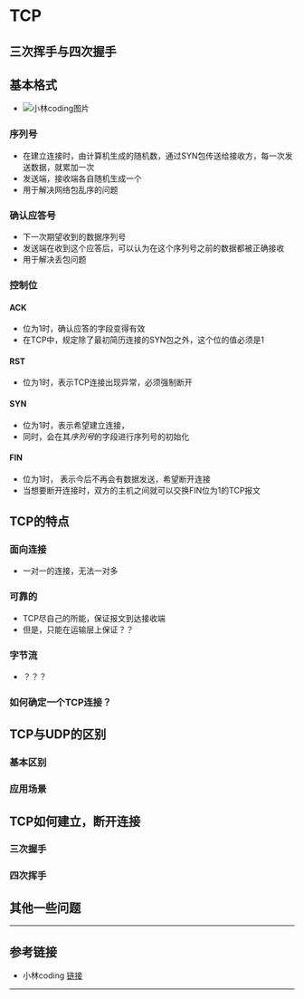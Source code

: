 # TCP

## 三次挥手与四次握手

## 基本格式

- ![小林coding图片](https://cdn.xiaolincoding.com//mysql/other/format,png-20230309230534096.png)

### 序列号

- 在建立连接时，由计算机生成的随机数，通过SYN包传送给接收方，每一次发送数据，就累加一次
- 发送端，接收端各自随机生成一个
- 用于解决网络包乱序的问题

### 确认应答号

- 下一次期望收到的数据序列号
- 发送端在收到这个应答后，可以认为在这个序列号之前的数据都被正确接收
- 用于解决丢包问题

### 控制位

#### ACK

- 位为1时，确认应答的字段变得有效
- 在TCP中，规定除了最初简历连接的SYN包之外，这个位的值必须是1

#### RST

- 位为1时，表示TCP连接出现异常，必须强制断开

#### SYN

- 位为1时，表示希望建立连接，
- 同时，会在其*序列号*的字段进行序列号的初始化

#### FIN

- 位为1时， 表示今后不再会有数据发送，希望断开连接
- 当想要断开连接时，双方的主机之间就可以交换FIN位为1的TCP报文

## TCP的特点

### 面向连接

- 一对一的连接，无法一对多

### 可靠的

- TCP尽自己的所能，保证报文到达接收端
- 但是，只能在运输层上保证？？

### 字节流

- ？？？

### 如何确定一个TCP连接？

## TCP与UDP的区别

### 基本区别

### 应用场景

## TCP如何建立，断开连接

### 三次握手

### 四次挥手

## 其他一些问题

---

## 参考链接

- 小林coding [链接](https://www.xiaolincoding.com/network/3_tcp/tcp_interview.html#tcp-%E5%A4%B4%E6%A0%BC%E5%BC%8F%E6%9C%89%E5%93%AA%E4%BA%9B) 

---




